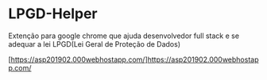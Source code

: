 # LPGD-Helper

Extenção para google chrome que ajuda desenvolvedor full stack e se adequar a lei LPGD(Lei Geral de Proteção de Dados)

[https://asp201902.000webhostapp.com/]https://asp201902.000webhostapp.com/
